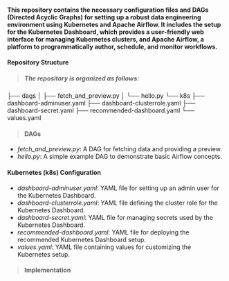 #### This repository contains the necessary configuration files and DAGs (Directed Acyclic Graphs) for setting up a robust data engineering environment using Kubernetes and Apache Airflow. It includes the setup for the Kubernetes Dashboard, which provides a user-friendly web interface for managing Kubernetes clusters, and Apache Airflow, a platform to programmatically author, schedule, and monitor workflows.

#### Repository Structure
> ##### The repository is organized as follows:

├── dags
│   ├── fetch_and_preview.py
│   └── hello.py
└── k8s
    ├── dashboard-adminuser.yaml
    ├── dashboard-clusterrole.yaml
    ├── dashboard-secret.yaml
    ├── recommended-dashboard.yaml
    └── values.yaml
> #### DAGs
+ _fetch_and_preview.py_: A DAG for fetching data and providing a preview.
+ _hello.py_: A simple example DAG to demonstrate basic Airflow concepts.

#### Kubernetes (k8s) Configuration
+ _dashboard-adminuser.yaml_: YAML file for setting up an admin user for the Kubernetes Dashboard.
+ _dashboard-clusterrole.yaml_: YAML file defining the cluster role for the Kubernetes Dashboard.
+ _dashboard-secret.yaml_: YAML file for managing secrets used by the Kubernetes Dashboard.
+ _recommended-dashboard.yaml_: YAML file for deploying the recommended Kubernetes Dashboard setup.
+ _values.yaml_: YAML file containing values for customizing the Kubernetes setup.

> #### Implementation

